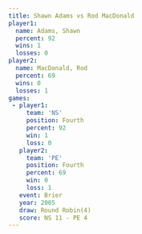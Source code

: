 ```yaml
---
title: Shawn Adams vs Rod MacDonald
player1:              
  name: Adams, Shawn  
  percent: 92         
  wins: 1             
  losses: 0           
player2:              
  name: MacDonald, Rod
  percent: 69         
  wins: 0             
  losses: 1           
games:
 - player1:          
     team: 'NS'      
     position: Fourth
     percent: 92     
     win: 1          
     loss: 0         
   player2:          
     team: 'PE'      
     position: Fourth
     percent: 69     
     win: 0          
     loss: 1         
   event: Brier        
   year: 2005          
   draw: Round Robin(4)
   score: NS 11 - PE 4 
---
```

